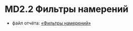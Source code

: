 # MD2.2 Фильтры намерений

- файл отчёта: [«Фильтры намерений»](https://github.com/bitcoineazy/Android_Apps/blob/main/MD22_Intent_filters/Туголуков_Матвей_MD2.2.pdf)
